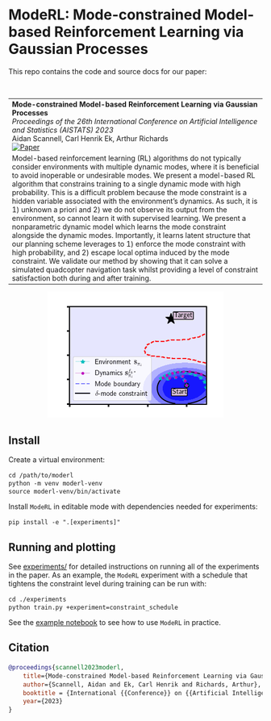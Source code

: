 # ModeRL: Mode-constrained Model-based Reinforcement Learning via Gaussian Processes
This repo contains the code and source docs for our paper:
<table>
    <tr>
        <td>
            <strong>Mode-constrained Model-based Reinforcement Learning via Gaussian Processes</strong><br>
            <i>Proceedings of the 26th International Conference on Artificial Intelligence and Statistics (AISTATS) 2023</i><br>
            Aidan Scannell, Carl Henrik Ek, Arthur Richards <br>
            <a href="https://www.aidanscannell.com/publication/mode-constrained-mbrl/paper.pdf"><img alt="Paper" src="https://img.shields.io/badge/-Paper-gray"></a>
            <!-- <a href="https://www.aidanscannell.com/publication/mode-constrained-mbrl/"><img alt="Website" src="https://img.shields.io/badge/-Website-gray" ></a></br> -->
        </td></br>
    </tr>
    <tr>
        <td>
        Model-based reinforcement learning (RL) algorithms do not typically consider environments with multiple dynamic modes, where it is beneficial to avoid inoperable or undesirable modes. We present a model-based RL algorithm that constrains training to a single dynamic mode with high probability. This is a difficult problem because the mode constraint is a hidden variable associated with the environment’s dynamics. As such, it is 1) unknown a priori and 2) we do not observe its output from the environment, so cannot learn it with supervised learning. We present a nonparametric dynamic model which learns the mode constraint alongside the dynamic modes. Importantly, it learns latent structure that our planning scheme leverages to 1) enforce the mode constraint with high probability, and 2) escape local optima induced by the mode constraint. We validate our method by showing that it can solve a simulated quadcopter navigation task whilst providing a level of constraint satisfaction both during and after training.
        </td>
    </tr>
</table>

<p align="center">
    <img src="https://github.com/aidanscannell/moderl/blob/master/experiments/gifs/initial-submission/moderl-exploration.gif" alt="ModeRL">
</p>


## Install
Create a virtual environment:
```
cd /path/to/moderl
python -m venv moderl-venv
source moderl-venv/bin/activate
```
Install `ModeRL` in editable mode with dependencies needed for experiments:
```
pip install -e ".[experiments]"
```

## Running and plotting
See [experiments/](./experiments) for detailed instructions on running all of the experiments in the paper.
As an example, the `ModeRL` experiment with a schedule that tightens the constraint level during training can be run with:
``` shell
cd ./experiments
python train.py +experiment=constraint_schedule
```
See the [example notebook](./examples/quadcopter-navigation-via-mode-constrained-mbrl.ipynb) to see how to use `ModeRL` in practice.

## Citation
```bibtex
@proceedings{scannell2023moderl,
    title={Mode-constrained Model-based Reinforcement Learning via Gaussian Processes},
    author={Scannell, Aidan and Ek, Carl Henrik and Richards, Arthur},
    booktitle = {International {{Conference}} on {{Artificial Intelligence}} and {{Statistics}}},
    year={2023}
}
```

